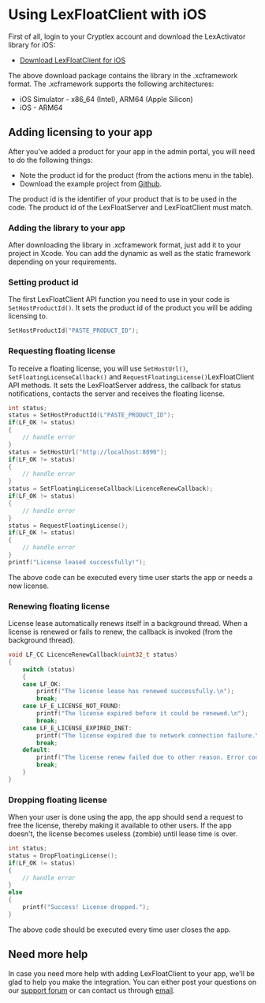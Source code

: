 # Using LexFloatClient with iOS

First of all, login to your Cryptlex account and download the LexActivator library for iOS:

* [Download LexFloatClient for iOS](https://app.cryptlex.com/developer/sdk-downloads)

The above download package contains the library in the .xcframework format. The .xcframework supports the following architectures:

* iOS Simulator - x86\_64 (Intel), ARM64 (Apple Silicon)&#x20;
* iOS - ARM64

## Adding licensing to your app

After you've added a product for your app in the admin portal, you will need to do the following things:

* Note the product id for the product (from the actions menu in the table).
* Download the example project from [Github](https://github.com/cryptlex/lexfloatclient-ios/tree/main/examples/sample).

The product id is the identifier of your product that is to be used in the code. The product id of the LexFloatServer and LexFloatClient must match.

### Adding the library to your app

After downloading the library in .xcframework format, just add it to your project in Xcode. You can add the dynamic as well as the static framework depending on your requirements.  &#x20;

### Setting product id

The first LexFloatClient API function you need to use in your code is `SetHostProductId()`. It sets the product id of the product you will be adding licensing to.&#x20;

```c
SetHostProductId("PASTE_PRODUCT_ID");
```

### Requesting floating license

To receive a floating license, you will use `SetHostUrl()`, `SetFloatingLicenseCallback()` and `RequestFloatingLicense()`LexFloatClient API methods. It sets the LexFloatServer address, the callback for status notifications, contacts the server and receives the floating license.

```c
int status;
status = SetHostProductId(L"PASTE_PRODUCT_ID");
if(LF_OK != status)
{
	// handle error
}
status = SetHostUrl("http://localhost:8090");
if(LF_OK != status)
{
	// handle error
}
status = SetFloatingLicenseCallback(LicenceRenewCallback);
if(LF_OK != status)
{
	// handle error
}
status = RequestFloatingLicense();
if(LF_OK != status)
{
	// handle error
}
printf("License leased successfully!");
```

The above code can be executed every time user starts the app or needs a new license.

### Renewing floating license

License lease automatically renews itself in a background thread. When a license is renewed or fails to renew, the callback is invoked (from the background thread).

```c
void LF_CC LicenceRenewCallback(uint32_t status)
{
    switch (status)
	{
	case LF_OK:
		printf("The license lease has renewed successfully.\n");
		break;
	case LF_E_LICENSE_NOT_FOUND:
		printf("The license expired before it could be renewed.\n");
		break;
	case LF_E_LICENSE_EXPIRED_INET:
		printf("The license expired due to network connection failure.\n");
		break;
	default:
		printf("The license renew failed due to other reason. Error code: %d\n", status);
		break;
	}
}
```

### Dropping floating license

When your user is done using the app, the app should send a request to free the license, thereby making it available to other users. If the app doesn't, the license becomes useless (zombie) until lease time is over.

```c
int status;
status = DropFloatingLicense();
if(LF_OK != status) 
{
	// handle error
}
else 
{
    printf("Success! License dropped.");
}
```

The above code should be executed every time user closes the app.

## Need more help

In case you need more help with adding LexFloatClient to your app, we'll be glad to help you make the integration. You can either post your questions on our [support forum](https://forums.cryptlex.com) or can contact us through [email](mailto:support@cryptlex.com?Subject=Using%20LexFloatClient).
